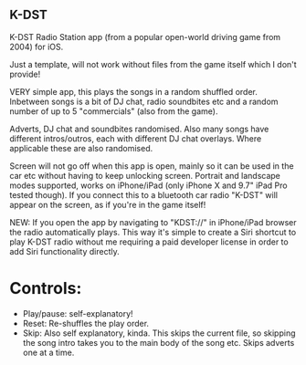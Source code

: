 ## K-DST

K-DST Radio Station app (from a popular open-world driving game from 2004) for iOS.

Just a template, will not work without files from the game itself which I don't provide!

VERY simple app, this plays the songs in a random shuffled order. Inbetween songs is a bit of DJ chat, radio soundbites etc and a random number of up to 5 "commercials" (also from the game).

Adverts, DJ chat and soundbites randomised. Also many songs have different intros/outros, each with different DJ chat overlays. Where applicable these are also randomised.

Screen will not go off when this app is open, mainly so it can be used in the car etc without having to keep unlocking screen. Portrait and landscape modes supported, works on iPhone/iPad (only iPhone X and 9.7" iPad Pro tested though). If you connect this to a bluetooth car radio "K-DST" will appear on the screen, as if you're in the game itself!

NEW: If you open the app by navigating to "KDST://" in iPhone/iPad browser the radio automatically plays. This way it's simple to create a Siri shortcut to play K-DST radio without me requiring a paid developer license in order to add Siri functionality directly.

# Controls:
* Play/pause: self-explanatory!
* Reset: Re-shuffles the play order.
* Skip: Also self explanatory, kinda. This skips the current file, so skipping the song intro takes you to the main body of the song etc. Skips adverts one at a time.
